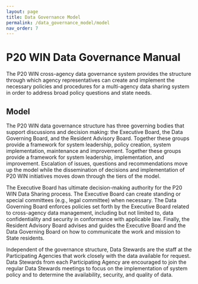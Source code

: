 ```yaml
---
layout: page
title: Data Governance Model
permalink: /data_governance_model/model
nav_order: 7
---
```


# P20 WIN Data Governance Manual

The P20 WIN cross-agency data governance system provides the structure through which agency representatives can create and implement the necessary policies and procedures for a multi-agency data sharing system in order to address broad policy questions and state needs.

## Model
The P20 WIN data governance structure has three governing bodies that support discussions and decision making: the Executive Board, the Data Governing Board, and the Resident Advisory Board. Together these groups provide a framework for system leadership, policy creation, system implementation, maintenance and improvement. Together these groups provide a framework for system leadership, implementation, and improvement. Escalation of issues, questions and recommendations move up the model while the dissemination of decisions and implementation of P20 WIN initiatives moves down through the tiers of the model.

The Executive Board has ultimate decision-making authority for the P20 WIN Data Sharing process. The Executive Board can create standing or special committees (e.g., legal committee) when necessary. The Data Governing Board enforces policies set forth by the Executive Board related to cross-agency data management, including but not limited to, data confidentiality and security in conformance with applicable law. Finally, the Resident Advisory Board advises and guides the Executive Board and the Data Governing Board on how to communicate the work and mission to State residents.

Independent of the governance structure, Data Stewards are the staff at the Participating Agencies that work closely with the data available for request. Data Stewards from each Participating Agency are encouraged to join the regular Data Stewards meetings to focus on the implementation of system policy and to determine the availability, security, and quality of data.
